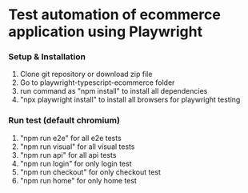 # Test automation of ecommerce application using Playwright

### Setup & Installation

1. Clone git repository or download zip file
2. Go to playwright-typescript-ecommerce folder
3. run command as "npm install" to install all dependencies
4. "npx playwright install" to install all browsers for playwright testing

### Run test (default chromium)

1. "npm run e2e" for all e2e tests
2. "npm run visual" for all visual tests
3. "npm run api" for all api tests
4. "npm run login" for only login test
5. "npm run checkout" for only checkout test
6. "npm run home" for only home test
